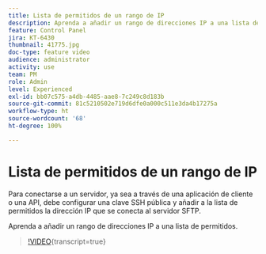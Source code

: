 ```yaml
---
title: Lista de permitidos de un rango de IP
description: Aprenda a añadir un rango de direcciones IP a una lista de permitidos.
feature: Control Panel
jira: KT-6430
thumbnail: 41775.jpg
doc-type: feature video
audience: administrator
activity: use
team: PM
role: Admin
level: Experienced
exl-id: bb07c575-a4db-4485-aae8-7c249c8d183b
source-git-commit: 81c5210502e719d6dfe0a000c511e3da4b17275a
workflow-type: ht
source-wordcount: '68'
ht-degree: 100%

---
```


# Lista de permitidos de un rango de IP

Para conectarse a un servidor, ya sea a través de una aplicación de cliente o una API, debe configurar una clave SSH pública y añadir a la lista de permitidos la dirección IP que se conecta al servidor SFTP.

Aprenda a añadir un rango de direcciones IP a una lista de permitidos.

>[!VIDEO](https://video.tv.adobe.com/v/41775?learn=on){transcript=true}
